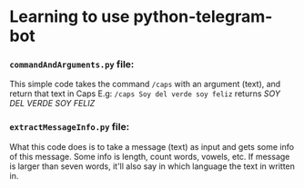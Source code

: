# Learning to use python-telegram-bot
### `commandAndArguments.py` file:
This simple code takes the command `/caps` with an argument (text), and return that text in Caps
E.g:
`/caps Soy del verde soy feliz` returns *SOY DEL VERDE SOY FELIZ*

### `extractMessageInfo.py` file:
What this code does is to take a message (text) as input and gets some info of this message. Some info is length, count words, vowels, etc.
If message is larger than seven words, it'll also say in which language the text in written in.